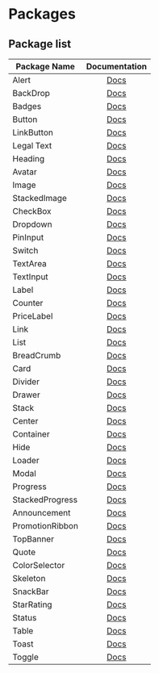 # Packages

## Package list

| Package Name   | Documentation    | 
|----------|:-------------:|
| Alert |  [Docs](./src/components/Alert/README.md) | 
| BackDrop |  [Docs](./src/components/Backdrop/README.md) | 
| Badges |  [Docs](./src/components/Badge/README.md) | 
| Button |  [Docs](./src/components/Basic/Button/README.md) |
| LinkButton |  [Docs](./src/components/Basic/Button/LinkButton/README.md) |
| Legal Text |  [Docs](./src/components/Basic/Heading/LegalText/README.md) |
| Heading |  [Docs](./src/components/Basic/Heading/README.md) |
| Avatar |  [Docs](./src/components/Basic/Image/Avatar/README.md) |
| Image |  [Docs](./src/components/Basic/Image/README.md) |
| StackedImage |  [Docs](./src/components/Basic/Image/StackedImage/README.md) |
| CheckBox |  [Docs](./src/components/Basic/Input/CheckBox/README.md) |
| Dropdown |  [Docs](./src/components/Basic/Input/Dropdown/README.md) |
| PinInput |  [Docs](./src/components/Basic/Input/PinInput/README.md) |
| Switch |  [Docs](./src/components/Basic/Input/Switch/README.md) |
| TextArea |  [Docs](./src/components/Basic/Input/TextArea/README.md) |
| TextInput |  [Docs](./src/components/Basic/Input/TextInput/README.md) |
| Label |  [Docs](./src/components/Basic/Label/README.md) |
| Counter |  [Docs](./src/components/Basic/Label/Counter/README.md) |
| PriceLabel |  [Docs](./src/components/Basic/Label/PriceLabel/README.md) |
| Link |  [Docs](./src/components/Basic/Link/README.md) |
| List |  [Docs](./src/components/Basic/List/README.md) |
| BreadCrumb |  [Docs](./src/components/BreadCrumb/README.md) |
| Card |  [Docs](./src/components/Card/README.md) |
| Divider |  [Docs](./src/components/Divider/README.md) |
| Drawer |  [Docs](./src/components/Drawer/README.md) |
| Stack |  [Docs](./src/components/Layout/Stack/README.md) |
| Center |  [Docs](./src/components/Layout/Center/README.md) |
| Container |  [Docs](./src/components/Layout/Container/README.md) |
| Hide |  [Docs](./src/components/Layout/Hide/README.md) |
| Loader |  [Docs](./src/components/Loader/README.md) |
| Modal |  [Docs](./src/components/Modal/README.md) |
| Progress |  [Docs](./src/components/Progress/README.md) |
| StackedProgress |  [Docs](./src/components/Progress/StackedProgress/README.md) |
| Announcement |  [Docs](./src/components/Promotions/Announcement/README.md) |
| PromotionRibbon |  [Docs](./src/components/Promotions/PromotionRibbon/README.md) |
| TopBanner |  [Docs](./src/components/Promotions/TopBanner/TopBanner.tsx) |
| Quote |  [Docs](./src/components/Quote/README.md) |
| ColorSelector |  [Docs](./src/components/Selector/ColorSelector/README.md) |
| Skeleton |  [Docs](./src/components/Skeleton/README.md) |
| SnackBar |  [Docs](./src/components/SnackBar/README.md) |
| StarRating |  [Docs](./src/components/StarRating/README.md) |
| Status |  [Docs](./src/components/Status/README.md) |
| Table |  [Docs](./src/components/Table/Table.props.ts) |
| Toast |  [Docs](./src/components/Toast/README.md) |
| Toggle |  [Docs](./src/components/Toggle/README.md) |
